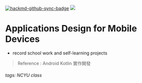 [![hackmd-github-sync-badge](https://hackmd.io/0oKAer3VRKG00Zp4lgdhQA/badge)](https://hackmd.io/0oKAer3VRKG00Zp4lgdhQA)
![](https://img.shields.io/badge/Class-Design--for--Mobile--Devices-blue)

# Applications Design for Mobile Devices

* record school work and self-learning projects 

> Reference : Android Kotlin 實作開發

###### tags: NCYU class
